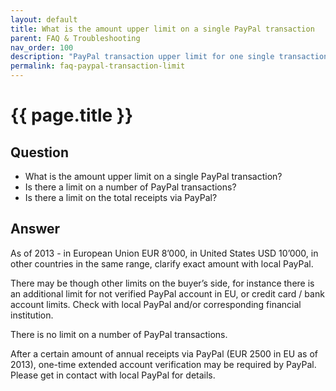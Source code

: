 ```yaml
---
layout: default
title: What is the amount upper limit on a single PayPal transaction
parent: FAQ & Troubleshooting
nav_order: 100
description: "PayPal transaction upper limit for one single transaction"
permalink: faq-paypal-transaction-limit
---
```


{{ page.title }}
=============

## Question

* What is the amount upper limit on a single PayPal transaction?
* Is there a limit on a number of PayPal transactions?
* Is there a limit on the total receipts via PayPal?

## Answer

As of 2013 - in European Union EUR 8’000, in United States USD 10’000, in other countries in the same range, clarify exact amount with local PayPal.

There may be though other limits on the buyer’s side, for instance there is an additional limit for not verified PayPal account in EU, or credit card / bank account limits. Check with local PayPal and/or corresponding financial institution.

There is no limit on a number of PayPal transactions.

After a certain amount of annual receipts via PayPal (EUR 2500 in EU as of 2013), one-time extended account verification may be required by PayPal. Please get in contact with local PayPal for details.
